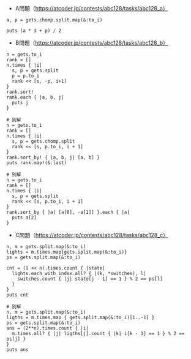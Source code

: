 - A問題（https://atcoder.jp/contests/abc128/tasks/abc128_a）

```
a, p = gets.chomp.split.map(&:to_i)

puts (a * 3 + p) / 2
```

- B問題（https://atcoder.jp/contests/abc128/tasks/abc128_b）
```
n = gets.to_i
rank = []
n.times { |i|
  s, p = gets.split
  p = p.to_i
  rank << [s, -p, i+1]
}
rank.sort!
rank.each { |a, b, j|
  puts j
}

# 別解
n = gets.to_i
rank = []
n.times { |i|
  s, p = gets.chomp.split
  rank << [s, p.to_i, i + 1]
}
rank.sort_by! { |a, b, j| [a, b] }
puts rank.map!(&:last)

# 別解
n = gets.to_i
rank = []
n.times { |i|
  s, p = gets.split
  rank << [s, p.to_i, i + 1]
}
rank.sort_by { |a| [a[0], -a[1]] }.each { |a|
  puts a[2]
}
```

- C問題（https://atcoder.jp/contests/abc128/tasks/abc128_c）
```
n, m = gets.split.map(&:to_i)
lights = m.times.map{gets.split.map(&:to_i)}
ps = gets.split.map(&:to_i)

cnt = (1 << n).times.count { |state|
  lights.each_with_index.all? { |(k, *switches), l|
    switches.count { |j| state[j - 1] == 1 } % 2 == ps[l]
  }
}
puts cnt

# 別解
n, m = gets.split.map(&:to_i)
ligths = m.times.map { gets.split.map(&:to_i)[1..-1] }
ps = gets.split.map(&:to_i)
ans = (2**n).times.count { |i|
  m.times.all? { |j| ligths[j].count { |k| i[k - 1] == 1 } % 2 == ps[j] }
}
puts ans
```
